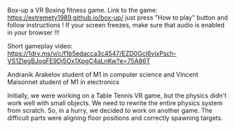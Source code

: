 Box-up a VR Boxing fitness game.
Link to the game: https://extremety1989.github.io/box-up/     just press "How to play" button and follow instructions !  If your screen freezes, make sure that audio is enabled in your browser !!!

Short gameplay video: https://1drv.ms/v/c/f1b5edacca3c4547/EZD0GcI6vjxPsch-VS1ZIegBJoqFE9Dj5Ox1XpgC4aLnKw?e=75A86T

Andranik Arakelov student of M1 in computer science and 
Vincent Maisonnet student of M1 in electronics

Initially, we were working on a Table Tennis VR game, but the physics didn't work well with small objects. We need to rewrite the entire physics system from scratch. So, in a hurry, we decided to work on another game. The difficult parts were aligning floor positions and correctly spawning targets.
